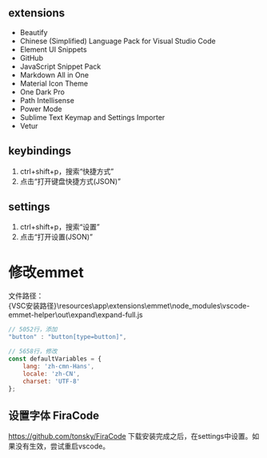 ## extensions
- Beautify
- Chinese (Simplified) Language Pack for Visual Studio Code
- Element UI Snippets
- GitHub
- JavaScript Snippet Pack
- Markdown All in One
- Material Icon Theme
- One Dark Pro
- Path Intellisense
- Power Mode
- Sublime Text Keymap and Settings Importer
- Vetur

## keybindings
1. ctrl+shift+p，搜索“快捷方式”
2. 点击“打开键盘快捷方式(JSON)”

## settings
1. ctrl+shift+p，搜索“设置”
2. 点击“打开设置(JSON)”

# 修改emmet

文件路径：  
{VSC安装路径}\resources\app\extensions\emmet\node_modules\vscode-emmet-helper\out\expand\expand-full.js

```js
// 5052行，添加
"button" : "button[type=button]",

// 5658行，修改
const defaultVariables = {
	lang: 'zh-cmn-Hans',
	locale: 'zh-CN',
	charset: 'UTF-8'
};
```


## 设置字体 FiraCode
https://github.com/tonsky/FiraCode
下载安装完成之后，在settings中设置。如果没有生效，尝试重启vscode。